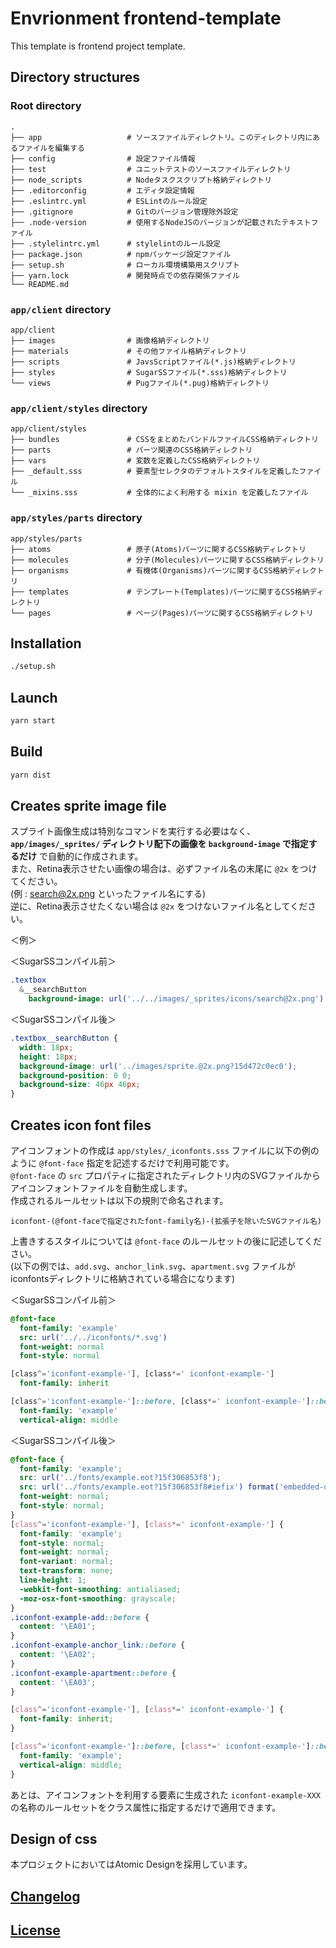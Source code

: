 # Envrionment frontend-template

This template is frontend project template.

## Directory structures

### Root directory

```
.
├── app                   # ソースファイルディレクトリ。このディレクトリ内にあるファイルを編集する
├── config                # 設定ファイル情報
├── test                  # ユニットテストのソースファイルディレクトリ
├── node_scripts          # Nodeタスクスクリプト格納ディレクトリ
├── .editorconfig         # エディタ設定情報
├── .eslintrc.yml         # ESLintのルール設定
├── .gitignore            # Gitのバージョン管理除外設定
├── .node-version         # 使用するNodeJSのバージョンが記載されたテキストファイル
├── .stylelintrc.yml      # stylelintのルール設定
├── package.json          # npmパッケージ設定ファイル
├── setup.sh              # ローカル環境構築用スクリプト
├── yarn.lock             # 開発時点での依存関係ファイル
└── README.md
```

### `app/client` directory

```
app/client
├── images                # 画像格納ディレクトリ
├── materials             # その他ファイル格納ディレクトリ
├── scripts               # JavsScriptファイル(*.js)格納ディレクトリ
├── styles                # SugarSSファイル(*.sss)格納ディレクトリ
└── views                 # Pugファイル(*.pug)格納ディレクトリ
```

### `app/client/styles` directory

```
app/client/styles
├── bundles               # CSSをまとめたバンドルファイルCSS格納ディレクトリ
├── parts                 # パーツ関連のCSS格納ディレクトリ
├── vars                  # 変数を定義したCSS格納ディレクトリ
├── _default.sss          # 要素型セレクタのデフォルトスタイルを定義したファイル
└── _mixins.sss           # 全体的によく利用する mixin を定義したファイル
```

### `app/styles/parts` directory

```
app/styles/parts
├── atoms                 # 原子(Atoms)パーツに関するCSS格納ディレクトリ
├── molecules             # 分子(Molecules)パーツに関するCSS格納ディレクトリ
├── organisms             # 有機体(Organisms)パーツに関するCSS格納ディレクトリ
├── templates             # テンプレート(Templates)パーツに関するCSS格納ディレクトリ
└── pages                 # ページ(Pages)パーツに関するCSS格納ディレクトリ
```

## Installation

```bash
./setup.sh
```

## Launch

```bash
yarn start
```

## Build

```bash
yarn dist
```

## Creates sprite image file

スプライト画像生成は特別なコマンドを実行する必要はなく、<br>
**`app/images/_sprites/` ディレクトリ配下の画像を `background-image` で指定するだけ** で自動的に作成されます。<br>
また、Retina表示させたい画像の場合は、必ずファイル名の末尾に `@2x` をつけてください。<br>
(例 : search@2x.png といったファイル名にする)<br>
逆に、Retina表示させたくない場合は `@2x` をつけないファイル名としてください。<br>

＜例＞

＜SugarSSコンパイル前＞
```sass
.textbox
  &__searchButton
    background-image: url('../../images/_sprites/icons/search@2x.png')
```

＜SugarSSコンパイル後＞
```css
.textbox__searchButton {
  width: 18px;
  height: 18px;
  background-image: url('../images/sprite.@2x.png?15d472c0ec0');
  background-position: 0 0;
  background-size: 46px 46px;
}
```

## Creates icon font files

アイコンフォントの作成は `app/styles/_iconfonts.sss` ファイルに以下の例のように `@font-face` 指定を記述するだけで利用可能です。<br>
`@font-face` の `src` プロパティに指定されたディレクトリ内のSVGファイルからアイコンフォントファイルを自動生成します。<br>
作成されるルールセットは以下の規則で命名されます。<br>

```
iconfont-(@font-faceで指定されたfont-family名)-(拡張子を除いたSVGファイル名)
```

上書きするスタイルについては `@font-face` のルールセットの後に記述してください。<br>
(以下の例では、`add.svg`、`anchor_link.svg`、`apartment.svg` ファイルがiconfontsディレクトリに格納されている場合になります)<br>

＜SugarSSコンパイル前＞
```sass
@font-face
  font-family: 'example'
  src: url('../../iconfonts/*.svg')
  font-weight: normal
  font-style: normal

[class^='iconfont-example-'], [class*=' iconfont-example-']
  font-family: inherit

[class^='iconfont-example-']::before, [class*=' iconfont-example-']::before
  font-family: 'example'
  vertical-align: middle
```

＜SugarSSコンパイル後＞
```css
@font-face {
  font-family: 'example';
  src: url('../fonts/example.eot?15f306853f8');
  src: url('../fonts/example.eot?15f306853f8#iefix') format('embedded-opentype'), url('../fonts/example.woff?15f306853f8') format('woff'), url('../fonts/example.ttf?15f306853f8') format('truetype');
  font-weight: normal;
  font-style: normal;
}
[class^='iconfont-example-'], [class*=' iconfont-example-'] {
  font-family: 'example';
  font-style: normal;
  font-weight: normal;
  font-variant: normal;
  text-transform: none;
  line-height: 1;
  -webkit-font-smoothing: antialiased;
  -moz-osx-font-smoothing: grayscale;
}
.iconfont-example-add::before {
  content: '\EA01';
}
.iconfont-example-anchor_link::before {
  content: '\EA02';
}
.iconfont-example-apartment::before {
  content: '\EA03';
}

[class^='iconfont-example-'], [class*=' iconfont-example-'] {
  font-family: inherit;
}

[class^='iconfont-example-']::before, [class*=' iconfont-example-']::before {
  font-family: 'example';
  vertical-align: middle;
}
```

あとは、アイコンフォントを利用する要素に生成された `iconfont-example-XXX` の名称のルールセットをクラス属性に指定するだけで適用できます。

## Design of css

本プロジェクトにおいてはAtomic Designを採用しています。<br>

## [Changelog](CHANGELOG.md)

## [License](LICENSE)
